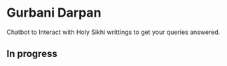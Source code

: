 # Gurbani Darpan


Chatbot to Interact with Holy Sikhi writtings to get your queries answered.

## In progress